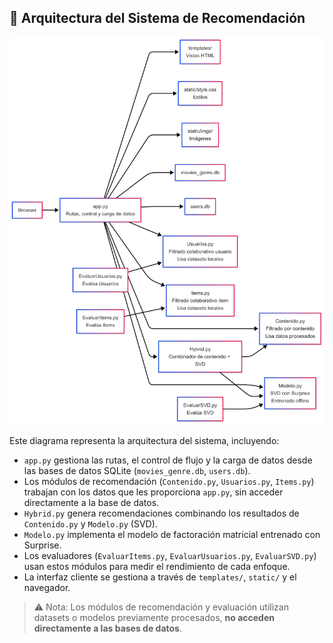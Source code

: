 ## 🧩 Arquitectura del Sistema de Recomendación

![Diagrama de arquitectura](diagrama_arquitectura_TFG.png)

Este diagrama representa la arquitectura del sistema, incluyendo:

- `app.py` gestiona las rutas, el control de flujo y la carga de datos desde las bases de datos SQLite (`movies_genre.db`, `users.db`).
- Los módulos de recomendación (`Contenido.py`, `Usuarios.py`, `Items.py`) trabajan con los datos que les proporciona `app.py`, sin acceder directamente a la base de datos.
- `Hybrid.py` genera recomendaciones combinando los resultados de `Contenido.py` y `Modelo.py` (SVD).
- `Modelo.py` implementa el modelo de factoración matricial entrenado con Surprise.
- Los evaluadores (`EvaluarItems.py`, `EvaluarUsuarios.py`, `EvaluarSVD.py`) usan estos módulos para medir el rendimiento de cada enfoque.
- La interfaz cliente se gestiona a través de `templates/`, `static/` y el navegador.

> ⚠️ Nota: Los módulos de recomendación y evaluación utilizan datasets o modelos previamente procesados, **no acceden directamente a las bases de datos**.
